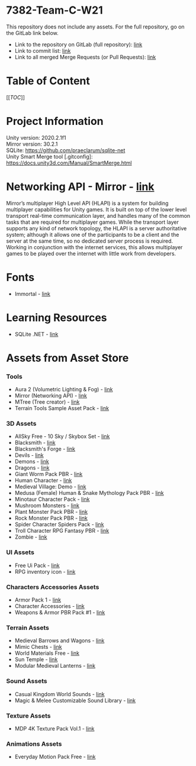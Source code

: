 # 7382-Team-C-W21
This repository does not include any assets. For the full repository, go on the GitLab link below.
- Link to the repository on GitLab (full repository): [link](https://gitlab.holdrheim.com/lasalle/skyland/-/tree/master)  
- Link to commit list: [link](https://gitlab.holdrheim.com/lasalle/skyland/-/commits/master)
- Link to all merged Merge Requests (or Pull Requests): [link](https://gitlab.holdrheim.com/lasalle/skyland/-/merge_requests?scope=all&utf8=%E2%9C%93&state=merged)

# Table of Content

[[_TOC_]]

# Project Information
Unity version: 2020.2.1f1  
Mirror version: 30.2.1  
SQLite: https://github.com/praeclarum/sqlite-net  
Unity Smart Merge tool [.gitconfig]: https://docs.unity3d.com/Manual/SmartMerge.html

# Networking API - Mirror  - [link](https://mirror-networking.com/docs/index.html)
Mirror’s multiplayer High Level API (HLAPI) is a system for building multiplayer capabilities for Unity games. It is built on top of the lower level transport real-time communication layer, and handles many of the common tasks that are required for multiplayer games. While the transport layer supports any kind of network topology, the HLAPI is a server authoritative system; although it allows one of the participants to be a client and the server at the same time, so no dedicated server process is required. Working in conjunction with the internet services, this allows multiplayer games to be played over the internet with little work from developers.

# Fonts
- Immortal - [link](https://www.1001freefonts.com/immortal.font)

# Learning Resources
- SQLite .NET - [link](https://github.com/praeclarum/sqlite-net/wiki/Getting-Started)

# Assets from Asset Store
### Tools
- Aura 2 (Volumetric Lighting & Fog) - [link](https://assetstore.unity.com/packages/tools/particles-effects/aura-2-volumetric-lighting-fog-137148)
- Mirror (Networking API) - [link](https://assetstore.unity.com/packages/tools/network/mirror-129321)
- MTree (Tree creator) - [link](https://assetstore.unity.com/packages/tools/modeling/mtree-tree-creation-132433)
- Terrain Tools Sample Asset Pack - [link](https://assetstore.unity.com/packages/2d/textures-materials/nature/terrain-tools-sample-asset-pack-145808)

### 3D Assets
- AllSky Free - 10 Sky / Skybox Set - [link](https://assetstore.unity.com/packages/2d/textures-materials/sky/allsky-free-10-sky-skybox-set-146014)
- Blacksmith - [link](https://assetstore.unity.com/packages/3d/environments/fantasy/blacksmith-46265)
- Blacksmith's Forge - [link](https://assetstore.unity.com/packages/3d/environments/fantasy/blacksmith-s-forge-17785)
- Devils - [link](https://assetstore.unity.com/packages/3d/characters/humanoids/fantasy/devils-72390)
- Demons - [link](https://assetstore.unity.com/packages/3d/characters/creatures/demons-73517)
- Dragons - [link](https://assetstore.unity.com/packages/3d/characters/creatures/dragons-45330)
- Giant Worm Pack PBR - [link](https://assetstore.unity.com/packages/3d/characters/creatures/giant-worm-pack-pbr-40134)
- Human Character - [link](https://assetstore.unity.com/packages/3d/characters/humanoids/humans/human-character-60016)
- Medieval Village: Demo - [link](https://assetstore.unity.com/packages/3d/environments/fantasy/detailed-medieval-village-demo-157590)
- Medusa (Female) Human & Snake Mythology Pack PBR - [link](https://assetstore.unity.com/packages/3d/characters/creatures/medusa-female-human-snake-mythology-pack-pbr-86643)
- Minotaur Character Pack - [link](https://assetstore.unity.com/packages/3d/characters/creatures/minotaur-character-pack-144238)
- Mushroom Monsters - [link](https://assetstore.unity.com/packages/3d/characters/creatures/mushroom-monsters-38176)
- Plant Monster Pack PBR - [link](https://assetstore.unity.com/packages/3d/characters/creatures/plant-monster-pack-pbr-63484)
- Rock Monster Pack PBR - [link](https://assetstore.unity.com/packages/3d/characters/creatures/rock-monster-pack-pbr-47574)
- Spider Character Spiders Pack - [link](https://assetstore.unity.com/packages/3d/characters/creatures/spider-character-spiders-pack-79409)
- Troll Character RPG Fantasy PBR - [link](https://assetstore.unity.com/packages/3d/characters/creatures/troll-character-rpg-fantasy-pbr-145706)
- Zombie - [link](https://assetstore.unity.com/packages/3d/characters/humanoids/zombie-30232)

### UI Assets
- Free Ui Pack - [link](https://assetstore.unity.com/packages/2d/gui/icons/free-ui-pack-170878)
- RPG inventory icon - [link](https://assetstore.unity.com/packages/2d/gui/icons/rpg-inventory-icons-56687)

### Characters Accessories Assets
- Armor Pack 1 - [link](https://assetstore.unity.com/packages/3d/props/clothing/armor/armor-pack-1-135427)
- Character Accessories - [link](https://assetstore.unity.com/packages/3d/props/clothing/accessories/character-accessories-142196)
- Weapons & Armor PBR Pack #1 - [link](https://assetstore.unity.com/packages/3d/props/weapons/weapons-armor-pbr-pack-1-44714)

### Terrain Assets
- Medieval Barrows and Wagons - [link](https://assetstore.unity.com/packages/3d/environments/historic/medieval-barrows-and-wagons-33411)
- Mimic Chests - [link](https://assetstore.unity.com/packages/3d/characters/creatures/mimic-chests-and-regular-chests-with-gold-and-gems-too-37789)
- World Materials Free - [link](https://assetstore.unity.com/packages/2d/textures-materials/world-materials-free-150182)
- Sun Temple - [link](https://assetstore.unity.com/packages/3d/environments/sun-temple-115417)
- Modular Medieval Lanterns - [link](https://assetstore.unity.com/packages/3d/environments/historic/modular-medieval-lanterns-85527)

### Sound Assets
- Casual Kingdom World Sounds - [link](https://assetstore.unity.com/packages/audio/music/casual-kingdom-world-sounds-free-136406)
- Magic & Melee Customizable Sound Library - [link](https://assetstore.unity.com/packages/audio/sound-fx/weapons/magic-melee-customizable-sound-library-176417)

### Texture Assets
- MDP 4K Texture Pack Vol.1 - [link](https://assetstore.unity.com/packages/2d/textures-materials/stone/mdp-4k-texture-pack-vol-1-139525)

### Animations Assets
- Everyday Motion Pack Free - [link](https://assetstore.unity.com/packages/3d/animations/everyday-motion-pack-free-115067)